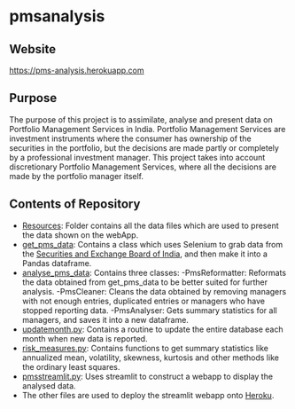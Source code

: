 # pmsanalysis
## Website
https://pms-analysis.herokuapp.com

## Purpose
The purpose of this project is to assimilate, analyse and present data on Portfolio Management Services in India. Portfolio Management Services are investment instruments
where the consumer has ownership of the securities in the portfolio, but the decisions are made partly or completely by a professional investment manager. This project
takes into account discretionary Portfolio Management Services, where all the decisions are made by the portfolio manager itself.

## Contents of Repository

* [Resources](./Resources): Folder contains all the data files which are used to present the data shown on the webApp. 
* [get_pms_data](./get_pms_data.py): Contains a class which uses Selenium to grab data from the [Securities and Exchange Board of India](https://www.sebi.gov.in/sebiweb/other/OtherAction.do?doPmr=yes), and then make it into a Pandas dataframe.
* [analyse_pms_data](./analyse_pms_data.py): Contains three classes:
  -PmsReformatter: Reformats the data obtained from get_pms_data to be better suited for further analysis.
  -PmsCleaner: Cleans the data obtained by removing managers with not enough entries, duplicated entries or managers who have stopped reporting data.
  -PmsAnalyser: Gets summary statistics for all managers, and saves it into a new dataframe. 
* [updatemonth.py](./updatemonth.py): Contains a routine to update the entire database each month when new data is reported.
* [risk_measures.py](./risk_measures.py): Contains functions to get summary statistics like annualized mean, volatility, skewness, kurtosis and other methods like the ordinary least squares. 
* [pmsstreamlit.py](./pmsstreamlit.py): Uses streamlit to construct a webapp to display the analysed data. 
* The other files are used to deploy the streamlit webapp onto [Heroku](https://www.heroku.com/what).
